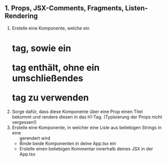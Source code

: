 ## 1. Props, JSX-Comments, Fragments, Listen-Rendering

1. Erstelle eine Komponente, welche ein <h1> tag, sowie ein <p> tag enthält, ohne ein umschließendes <div> tag zu verwenden
2. Sorge dafür, dass diese Komponente über eine Prop einen Titel bekommt und rendere diesen in das h1-Tag. (Typisierung der Props nicht vergessen!)
3. Erstelle eine Komponente, in welcher eine Liste aus beliebigen Strings in eine <ul> gerendert wird
4. Binde beide Komponenten in deine App.tsx ein
5. Erstelle einen beliebigen Kommentar innerhalb deines JSX in der App.tsx
